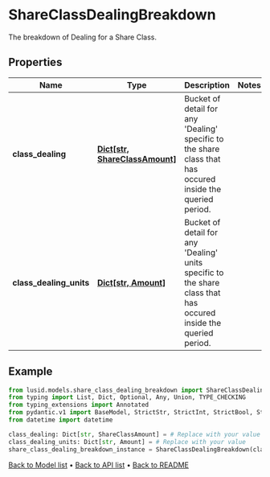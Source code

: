 # ShareClassDealingBreakdown

The breakdown of Dealing for a Share Class.
## Properties
Name | Type | Description | Notes
------------ | ------------- | ------------- | -------------
**class_dealing** | [**Dict[str, ShareClassAmount]**](ShareClassAmount.md) | Bucket of detail for any &#39;Dealing&#39; specific to the share class that has occured inside the queried period. | 
**class_dealing_units** | [**Dict[str, Amount]**](Amount.md) | Bucket of detail for any &#39;Dealing&#39; units specific to the share class that has occured inside the queried period. | 
## Example

```python
from lusid.models.share_class_dealing_breakdown import ShareClassDealingBreakdown
from typing import List, Dict, Optional, Any, Union, TYPE_CHECKING
from typing_extensions import Annotated
from pydantic.v1 import BaseModel, StrictStr, StrictInt, StrictBool, StrictFloat, StrictBytes, Field, validator, ValidationError, conlist, constr
from datetime import datetime

class_dealing: Dict[str, ShareClassAmount] = # Replace with your value
class_dealing_units: Dict[str, Amount] = # Replace with your value
share_class_dealing_breakdown_instance = ShareClassDealingBreakdown(class_dealing=class_dealing, class_dealing_units=class_dealing_units)

```

[Back to Model list](../README.md#documentation-for-models) &#8226; [Back to API list](../README.md#documentation-for-api-endpoints) &#8226; [Back to README](../README.md)

